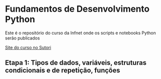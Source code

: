 # Fundamentos de Desenvolvimento Python

Este é o repositório do curso da Infnet onde os scripts e notebooks Python serão publicados

[Site do curso no Sutori](https://www.sutori.com/en/story/fundam-de-desenvolvimento-python-21grpsdi03bac203--1WTxJ6uvVuSqsUuPn9PCZz5X)

## Etapa 1: Tipos de dados, variáveis, estruturas condicionais e de repetição, funções
